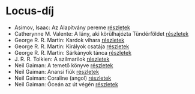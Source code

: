 # Locus-díj

- Asimov, Isaac: Az Alapítvány pereme [részletek](_details/Asimov%2C%20Isaac.md#id_1182)
- Catherynne M. Valente: A lány, aki körülhajózta Tündérföldet [részletek](_details/Catherynne%20M.%20Valente.md#id_659)
- George R. R. Martin: Kardok vihara [részletek](_details/George%20R.%20R.%20Martin.md#id_424)
- George R. R. Martin: Királyok csatája [részletek](_details/George%20R.%20R.%20Martin.md#id_418)
- George R. R. Martin: Sárkányok tánca [részletek](_details/George%20R.%20R.%20Martin.md#id_898)
- J. R. R. Tolkien: A szilmarilok [részletek](_details/J.%20R.%20R.%20Tolkien.md#id_60)
- Neil Gaiman: A temető könyve [részletek](_details/Neil%20Gaiman.md#id_1424)
- Neil Gaiman: Anansi fiúk [részletek](_details/Neil%20Gaiman.md#id_1432)
- Neil Gaiman: Coraline (angol) [részletek](_details/Neil%20Gaiman.md#id_1431)
- Neil Gaiman: Óceán az út végén [részletek](_details/Neil%20Gaiman.md#id_1433)